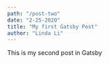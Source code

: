 ```yaml
---
path: "/post-two"
date: "2-25-2020"
title: "My first Gatsby Post"
author: "Linda Li"
---
```


This is my second post in Gatsby